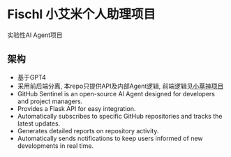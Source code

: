 # Fischl 小艾米个人助理项目

实验性AI Agent项目

## 架构

- 基于GPT4
- 采用前后端分离, 本repo只提供API及内部Agent逻辑, 前端逻辑见[小草神项目](https://github.com/liu599/NahidaSystem)
- GitHub Sentinel is an open-source AI Agent designed for developers and project managers.
- Provides a Flask API for easy integration.
- Automatically subscribes to specific GitHub repositories and tracks the latest updates.
- Generates detailed reports on repository activity.
- Automatically sends notifications to keep users informed of new developments in real time.

